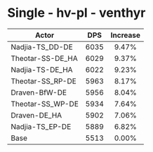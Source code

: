 # Single - hv-pl - venthyr
| Actor | DPS | Increase |
|---|:---:|:---:|
|Nadjia-TS_DD-DE|6035|9.47%|
|Theotar-SS-DE_HA|6029|9.37%|
|Nadjia-TS-DE_HA|6022|9.23%|
|Theotar-SS_RP-DE|5963|8.17%|
|Draven-BfW-DE|5956|8.04%|
|Theotar-SS_WP-DE|5934|7.64%|
|Draven-DE_HA|5902|7.06%|
|Nadjia-TS_EP-DE|5889|6.82%|
|Base|5513|0.00%|
